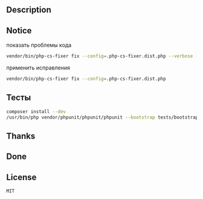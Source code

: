 ## Description

## Notice

показать проблемы кода

```bash
vendor/bin/php-cs-fixer fix --config=.php-cs-fixer.dist.php --verbose --diff --dry-run
```

применить исправления

```bash
vendor/bin/php-cs-fixer fix --config=.php-cs-fixer.dist.php
```
## Тесты
```bash
composer install --dev
/usr/bin/php vendor/phpunit/phpunit/phpunit --bootstrap tests/bootstrap.php --configuration phpunit.xml.dist tests --teamcity

```
## Thanks

## Done

## License
    MIT
